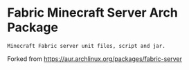 # Fabric Minecraft Server Arch Package

 	Minecraft Fabric server unit files, script and jar.

  Forked from https://aur.archlinux.org/packages/fabric-server